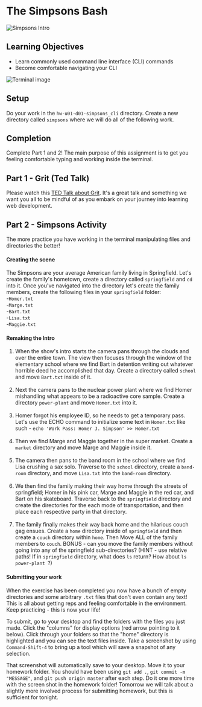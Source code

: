 # The Simpsons Bash

![Simpsons Intro](https://media.giphy.com/media/xT5LMSX0VGG2yHh8ek/giphy.gif)

## Learning Objectives

- Learn commonly used command line interface (CLI) commands
- Become comfortable navigating your CLI

![Terminal image](https://camo.githubusercontent.com/a5b3ba816df436e40d059312f25d388836d8890c/687474703a2f2f706978616261792e636f6d2f7374617469632f75706c6f6164732f70686f746f2f323031332f30372f31332f31332f34312f626173682d3136313338325f3634302e706e67)

## Setup
Do your work in the `hw-u01-d01-simpsons_cli` directory. Create a new directory called `simpsons` where we will do all of the following work.


## Completion
Complete Part 1 and 2! The main purpose of this assignment is to get you feeling comfortable typing and working inside the terminal.

## Part 1 - Grit (Ted Talk)
Please watch this [TED Talk about Grit](https://www.ted.com/talks/angela_lee_duckworth_the_key_to_success_grit?language=en). It's a great talk and something we want you all to be mindful of as you embark on your journey into learning web development.

## Part 2 - Simpsons Activity
The more practice you have working in the terminal manipulating files and directories the better!

#### Creating the scene
The Simpsons are your average American family living in Springfield. Let's create the family's hometown, create a directory called `springfield` and `cd` into it. Once you've navigated into the directory let's create the family members, create the following files in your `springfield` folder:
<br>
-`Homer.txt`<br>
-`Marge.txt`<br>
-`Bart.txt`<br>
-`Lisa.txt`<br>
-`Maggie.txt`<br>

#### Remaking the Intro
1. When the show's intro starts the camera pans through the clouds and over the entire town. The view then focuses through the window of the elementary school where we find Bart in detention writing out whatever horrible deed he accomplished that day. Create a directory called `school` and move `Bart.txt` inside of it.<br><br>
2. Next the camera pans to the nuclear power plant where we find Homer mishandling what appears to be a radioactive core sample. Create a directory `power-plant` and move `Homer.txt` into it.<br><br>
3. Homer forgot his employee ID, so he needs to get a temporary pass. Let's use the ECHO command to initialize some text in `Homer.txt` like such - ` echo 'Work Pass: Homer J. Simpson' >> Homer.txt `<br><br>
4. Then we find Marge and Maggie together in the super market. Create a `market` directory and move Marge and Maggie inside it.<br><br>
5. The camera then pans to the band room in the school where we find Lisa crushing a sax solo. Traverse to the `school` directory, create a `band-room` directory, and move `Lisa.txt` into the `band-room` directory.<br><br>
6. We then find the family making their way home through the streets of springfield; Homer in his pink car, Marge and Maggie in the red car, and Bart on his skateboard. Traverse back to the `springfield` directory and create the directories for the each mode of transportation, and then place each respective party in that directory.<br><br>
7. The family finally makes their way back home and the hilarious couch gag ensues. Create a `home` directory inside of `springfield` and then create a `couch` directory within `home`. Then Move ALL of the family members to `couch`. BONUS - can you move the family members without going into any of the springfield sub-directories? (HINT - use relative paths! If in `springfield` directory, what does ` ls ` return? How about `ls power-plant `?)

#### Submitting your work
When the exercise has been completed you now have a bunch of empty directories and some arbitrary `.txt` files that don't even contain any text! This is all about getting reps and feeling comfortable in the environment. Keep practicing - this is now your life!

To submit, go to your desktop and find the folders with the files you just made. Click the "columns" for display options (red arrow pointing to it below). Click through your folders so that the "home" directory is highlighted and you can see the text files inside.  Take a screenshot by using ` Command-Shift-4 ` to bring up a tool which will save a snapshot of any selection.

That screenshot will automatically save to your desktop. Move it to your homework folder. You should have been using ` git add . `, ` git commit -m "MESSAGE" `, and ` git push origin master ` after each step. Do it one more time with the screen shot in the homework folder! Tomorrow we will talk about a slightly more involved process for submitting homework, but this is sufficient for tonight.
